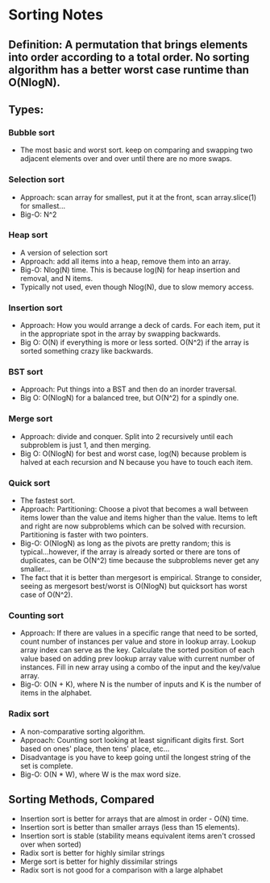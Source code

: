 # Sorting Notes
  ## Definition: A permutation that brings elements into order according to a total order. No sorting algorithm has a better worst case runtime than O(NlogN).
  ## Types:
  ### Bubble sort
  * The most basic and worst sort. keep on comparing and swapping two adjacent elements over and over until there are no more swaps.
  ### Selection sort
  * Approach: scan array for smallest, put it at the front, scan array.slice(1) for smallest...
  * Big-O: N^2
  ### Heap sort
  * A version of selection sort
  * Approach: add all items into a heap, remove them into an array.
  * Big-O: Nlog(N) time. This is because log(N) for heap insertion and removal, and N items.
  * Typically not used, even though Nlog(N), due to slow memory access.
  ### Insertion sort
  * Approach: How you would arrange a deck of cards. For each item, put it in the appropriate spot in the array by swapping backwards.
  * Big O: O(N) if everything is more or less sorted. O(N^2) if the array is sorted something crazy like backwards.
  ### BST sort
  * Approach: Put things into a BST and then do an inorder traversal.
  * Big O: O(NlogN) for a balanced tree, but O(N^2) for a spindly one.
  ### Merge sort
  * Approach: divide and conquer. Split into 2 recursively until each subproblem is just 1, and then merging.
  * Big O: O(NlogN) for best and worst case, log(N) because problem is halved at each recursion and N because you have to touch each item.
  ### Quick sort
  * The fastest sort.
  * Approach: Partitioning: Choose a pivot that becomes a wall between items lower than the value and items higher than the value. Items to left and right are now subproblems which can be solved with recursion. Partitioning is faster with two pointers.
  * Big-O: O(NlogN) as long as the pivots are pretty random; this is typical...however, if the array is already sorted or there are tons of duplicates, can be O(N^2) time because the subproblems never get any smaller...
  * The fact that it is better than mergesort is empirical. Strange to consider, seeing as mergesort best/worst is O(NlogN) but quicksort has worst case of O(N^2).
  ### Counting sort
  * Approach: If there are values in a specific range that need to be sorted, count number of instances per value and store in lookup array. Lookup array index can serve as the key. Calculate the sorted position of each value based on adding prev lookup array value with current number of instances. Fill in new array using a combo of the input and the key/value array.
  * Big-O: O(N + K), where N is the number of inputs and K is the number of items in the alphabet.
  ### Radix sort
  * A non-comparative sorting algorithm.
  * Approach: Counting sort looking at least significant digits first. Sort based on ones' place, then tens' place, etc...
  * Disadvantage is you have to keep going until the longest string of the set is complete.
  * Big-O: O(N * W), where W is the max word size.
  ## Sorting Methods, Compared
  * Insertion sort is better for arrays that are almost in order - O(N) time.
  * Insertion sort is better than smaller arrays (less than 15 elements).
  * Insertion sort is stable (stability means equivalent items aren't crossed over when sorted)
  * Radix sort is better for highly similar strings
  * Merge sort is better for highly dissimilar strings
  * Radix sort is not good for a comparison with a large alphabet
